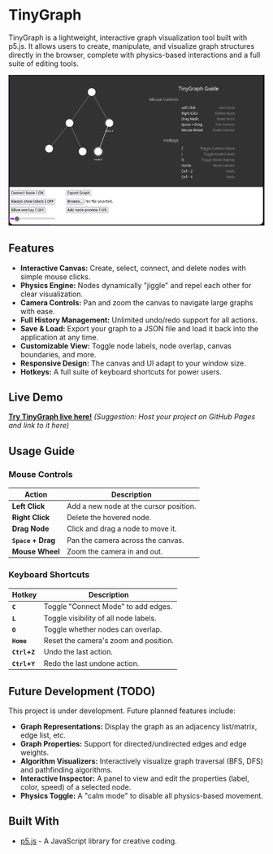 # TinyGraph

TinyGraph is a lightweight, interactive graph visualization tool built with p5.js. It allows users to create, manipulate, and visualize graph structures directly in the browser, complete with physics-based interactions and a full suite of editing tools.

  
![Screenshot](images/preview.png)

## Features

-   **Interactive Canvas:** Create, select, connect, and delete nodes with simple mouse clicks.
-   **Physics Engine:** Nodes dynamically "jiggle" and repel each other for clear visualization.
-   **Camera Controls:** Pan and zoom the canvas to navigate large graphs with ease.
-   **Full History Management:** Unlimited undo/redo support for all actions.
-   **Save & Load:** Export your graph to a JSON file and load it back into the application at any time.
-   **Customizable View:** Toggle node labels, node overlap, canvas boundaries, and more.
-   **Responsive Design:** The canvas and UI adapt to your window size.
-   **Hotkeys:** A full suite of keyboard shortcuts for power users.

## Live Demo

**[Try TinyGraph live here!](https://l4xp.github.io/tiny-graph/)**
*(Suggestion: Host your project on GitHub Pages and link to it here)*

## Usage Guide

### Mouse Controls

| Action             | Description                            |
| ------------------ | -------------------------------------- |
| **Left Click**     | Add a new node at the cursor position. |
| **Right Click**    | Delete the hovered node.               |
| **Drag Node**      | Click and drag a node to move it.      |
| **`Space` + Drag** | Pan the camera across the canvas.      |
| **Mouse Wheel**    | Zoom the camera in and out.            |

### Keyboard Shortcuts

| Hotkey        | Description                         |
| ------------- | ----------------------------------- |
| **`C`**       | Toggle "Connect Mode" to add edges. |
| **`L`**       | Toggle visibility of all node labels. |
| **`O`**       | Toggle whether nodes can overlap.     |
| **`Home`**    | Reset the camera's zoom and position. |
| **`Ctrl`+`Z`**  | Undo the last action.               |
| **`Ctrl`+`Y`**  | Redo the last undone action.        |

## Future Development (TODO)

This project is under development. Future planned features include:

-   **Graph Representations:** Display the graph as an adjacency list/matrix, edge list, etc.
-   **Graph Properties:** Support for directed/undirected edges and edge weights.
-   **Algorithm Visualizers:** Interactively visualize graph traversal (BFS, DFS) and pathfinding algorithms.
-   **Interactive Inspector:** A panel to view and edit the properties (label, color, speed) of a selected node.
-   **Physics Toggle:** A "calm mode" to disable all physics-based movement.

## Built With

-   [p5.js](https://p5js.org/) - A JavaScript library for creative coding.
